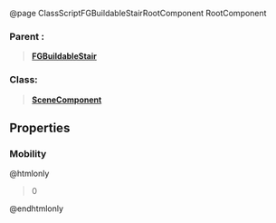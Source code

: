 @page ClassScriptFGBuildableStairRootComponent RootComponent
### Parent :
<b><a href="_class_script_f_g_buildable_stair.html"><blockquote>FGBuildableStair</blockquote></a></b>
### Class:
<b><a href="_class_script_scene_component.html"><blockquote>SceneComponent</blockquote></a></b>
## Properties
### Mobility
@htmlonly
<blockquote>0</blockquote>
@endhtmlonly

